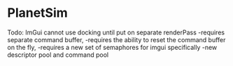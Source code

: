 # PlanetSim

Todo: ImGui cannot use docking until put on separate renderPass 
	-requires separate command buffer,
	-requires the ability to reset the command buffer on the fly,
	-requires a new set of semaphores for imgui specifically
	-new descriptor pool and command pool